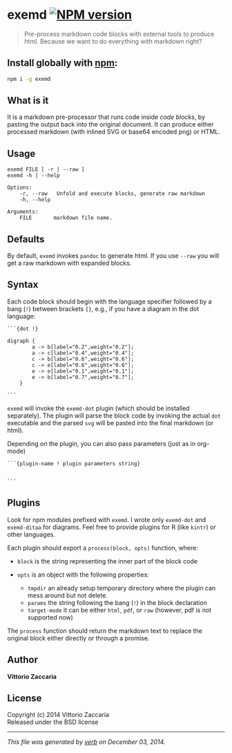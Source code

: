 # exemd [![NPM version](https://badge.fury.io/js/exemd.svg)](http://badge.fury.io/js/exemd)


> Pre-process markdown code blocks with external tools to produce html. Because we want to do everything with markdown right? 

## Install globally with [npm](npmjs.org):

```bash
npm i -g exemd
```


## What is it

It is a markdown pre-processor that runs code inside *code blocks*, by pasting the output back into the original document. It can produce either processed markdown (with inlined SVG or base64 encoded png) or HTML. 


## Usage

    exemd FILE [ -r | --raw ] 
    exemd -h | --help 

    Options:
        -r, --raw   Unfold and execute blocks, generate raw markdown
        -h, --help  

    Arguments: 
        FILE       markdown file name.

## Defaults

By default, `exemd` invokes `pandoc` to generate html. If you use `--raw` you will get a raw markdown with expanded blocks. 

## Syntax

Each code block should begin with the language specifier followed by a bang (`!`) between brackets `{}`, e.g., if you have a diagram in the dot language:

    ```{dot !}

    digraph {
            a -> b[label="0.2",weight="0.2"];
            a -> c[label="0.4",weight="0.4"];
            c -> b[label="0.6",weight="0.6"];
            c -> e[label="0.6",weight="0.6"];
            e -> e[label="0.1",weight="0.1"];
            e -> b[label="0.7",weight="0.7"];
        }

    ```

`exemd` will invoke the `exemd-dot` plugin (which should be installed separately). The plugin will parse the block code by invoking the actual `dot` executable and the parsed `svg` will be pasted into the final markdown (or html).

Depending on the plugin, you can also pass parameters (just as in org-mode)

    ```{plugin-name ! plugin parameters string}


    ```

## Plugins 

Look for npm modules prefixed with `exemd`. I wrote only `exemd-dot` and `exemd-ditaa` for diagrams. Feel free to provide plugins for R (like `kintr`) or other languages.

Each plugin should export a `process(block, opts)` function, where: 

* `block` is the string representing the inner part of the block code
* `opts` is an object with the following properties:

    - `tmpdir` an already setup temporary directory where the plugin can mess around but not delete.
    - `params` the string following the bang (`!`) in the block declaration
    - `target-mode` it can be either `html`, `pdf`, or `raw` (however, pdf is not supported now)

The `process` function should return the markdown text to replace the original block either directly or through a promise. 






## Author

**Vittorio Zaccaria**
 

## License
Copyright (c) 2014 Vittorio Zaccaria  
Released under the BSD license

***

_This file was generated by [verb](https://github.com/assemble/verb) on December 03, 2014._
